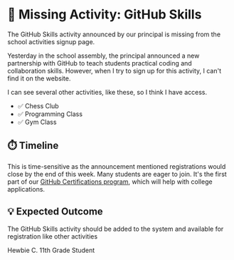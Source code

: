# 🚨 Missing Activity: GitHub Skills

The GitHub Skills activity announced by our principal is missing from the school activities signup page.

Yesterday in the school assembly, the principal announced a new partnership with GitHub to teach students practical coding and collaboration skills. However, when I try to sign up for this activity, I can't find it on the website.

I can see several other activities, like these, so I think I have access.

- ✅ Chess Club
- ✅ Programming Class
- ✅ Gym Class

## ⏱️ Timeline

This is time-sensitive as the announcement mentioned registrations would close by the end of this week. Many students are eager to join. It's the first part of our [GitHub Certifications program](https://resources.github.com/learn/certifications/), which will help with college applications.

## 💡 Expected Outcome

The GitHub Skills activity should be added to the system and available for registration like other activities

Hewbie C.
11th Grade Student
